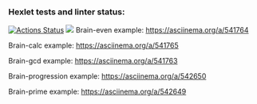 
### Hexlet tests and linter status:
[![Actions Status](https://github.com/Ongawanai/frontend-project-44/workflows/hexlet-check/badge.svg)](https://github.com/Ongawanai/frontend-project-44/actions)
<a href="https://codeclimate.com/github/Ongawanai/frontend-project-44/maintainability"><img src="https://api.codeclimate.com/v1/badges/4fa482ce98f90d2ad2bb/maintainability" /></a>
Brain-even example: https://asciinema.org/a/541764

Brain-calc example: https://asciinema.org/a/541765

Brain-gcd example: https://asciinema.org/a/541763

Brain-progression example: https://asciinema.org/a/542650

Brain-prime example: https://asciinema.org/a/542649
